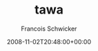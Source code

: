 ---
title: 'tawa'
posts: 7
hash: 't474'
author: 'Francois Schwicker'
date: 2008-11-02T20:48:00+00:00
sources:
  - http://forums.tokipona.org/viewtopic.php%3Ft=474.html
---